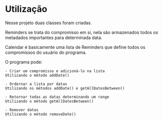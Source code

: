 # Utilização

Nesse projeto duas classes foram criadas.

Reminders se trata do compromisso em si, nela são armazenados todos os metadados importantes para determinada data.

Calendar é basicamente uma lista de Reminders que define todos os compromissos do usuário do programa.

O programa pode:

    - Criar um compromisso e adicioná-lo na lista 
    Utilizando o método addDate()

    - Ordernar a lista por datas
    Utilizando os métodos addDate() e getAllDatesBetween()

    - Retornar todas as datas determinando um range
    Utilizando o método getAllDatesBetween()

    - Remover datas
    Utilizando o método removeDate()
